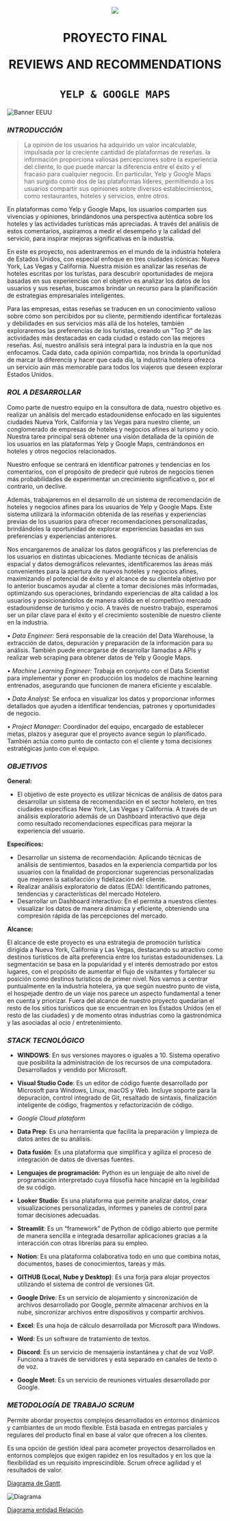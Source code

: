 <p align='center'>
<img src ="https://d31uz8lwfmyn8g.cloudfront.net/Assets/logo-henry-white-lg.png">
<p>

<h1 align='center'>
 <b>PROYECTO FINAL</b>

 REVIEWS AND RECOMMENDATIONS</h1>
</h1>

# <h1 align="center">**`YELP & GOOGLE MAPS`**</h1>
![Banner EEUU](https://github.com/Rominagarcia/finalproject/assets/96449858/73e66962-bae5-4552-86ef-044eb491dbf9)


### *INTRODUCCIÓN*

> La opinión de los usuarios ha adquirido un valor incalculable, impulsada por la creciente cantidad de plataformas de reseñas. la información proporciona valiosas percepciones sobre la experiencia del cliente, lo que puede marcar la diferencia entre el éxito y el fracaso para cualquier negocio. En particular, Yelp y Google Maps han surgido como dos de las plataformas líderes, permitiendo a los usuarios compartir sus opiniones sobre diversos establecimientos, como restaurantes, hoteles y servicios, entre otros.

En plataformas como Yelp y Google Maps, los usuarios comparten sus vivencias y opiniones, brindándonos una perspectiva auténtica sobre los hoteles y las actividades turísticas más apreciadas. A través del análisis de estos comentarios, aspiramos a medir el desempeño y la calidad del servicio, para inspirar mejoras significativas en la industria.

En este es proyecto, nos adentraremos en el mundo de la industria hotelera de Estados Unidos, con especial enfoque en tres ciudades icónicas: Nueva York, Las Vegas y California. Nuestra misión es analizar las reseñas de hoteles escritas por los turistas, para descubrir oportunidades de mejora basadas en sus experiencias con el objetivo es analizar los datos de los usuarios y sus reseñas, buscamos brindar un recurso para la planificación de estrategias empresariales inteligentes.

Para las empresas, estas reseñas se traducen en un conocimiento valioso sobre cómo son percibidos por su cliente, permitiendo identificar fortalezas y debilidades en sus servicios más allá de los hoteles, también exploraremos las preferencias de los turistas, creando un "Top 3" de las actividades más destacadas en cada ciudad o estado con las mejores reseñas. Así, nuestro análisis será integral para la industria en la que nos enfocamos.
Cada dato, cada opinión compartida, nos brinda la oportunidad de marcar la diferencia y hacer que cada día, la industria hotelera ofrezca un servicio aún más memorable para todos los viajeros que deseen explorar Estados Unidos.

### *ROL A DESARROLLAR*

Como parte de nuestro equipo en la consultora de data, nuestro objetivo es realizar un análisis  del mercado estadounidense enfocado en las siguientes ciudades Nueva York, California y las Vegas para nuestro cliente, un conglomerado de empresas de hoteles  y negocios afines al turismo y ocio. Nuestra tarea principal será obtener una visión detallada de la opinión de los usuarios en las plataformas Yelp y Google Maps, centrándonos en hoteles y otros negocios relacionados.

Nuestro enfoque se centrará en identificar patrones y tendencias en los comentarios, con el propósito de predecir qué rubros de negocios tienen más probabilidades de experimentar un crecimiento significativo o, por el contrario, un declive.

Además, trabajaremos en el desarrollo de un sistema de recomendación de hoteles y negocios afines para los usuarios de Yelp y Google Maps. Este sistema utilizará la información obtenida de las reseñas y experiencias previas de los usuarios para ofrecer recomendaciones personalizadas, brindándoles la oportunidad de explorar experiencias basadas en sus preferencias y experiencias anteriores.

Nos encargaremos de analizar los datos geográficos y las preferencias de los usuarios en distintas ubicaciones. Mediante técnicas de análisis espacial y datos demográficos relevantes, identificaremos las áreas más convenientes para la apertura de nuevos hoteles  y negocios afines, maximizando el potencial de éxito y el alcance de su clientela objetivo por lo anterior buscamos ayudar al cliente a tomar decisiones más informadas, optimizando sus operaciones, brindando experiencias de alta calidad a los usuarios y posicionándolos de manera sólida en el competitivo mercado estadounidense de turismo y ocio. A través de nuestro trabajo, esperamos ser un pilar clave para el éxito y el crecimiento sostenible de nuestro cliente en la industria.

•	*Data Engineer:* Será responsable de la creación del Data Warehouse, la extracción de datos, depuración y preparación de la información para su análisis. También puede encargarse de desarrollar llamadas a APIs y realizar web scraping para obtener datos de Yelp y Google Maps.

•	*Machine Learning Engineer:* Trabaja en conjunto con el Data Scientist para implementar y poner en producción los modelos de machine learning entrenados, asegurando que funcionen de manera eficiente y escalable.

•	*Data Analyst:* Se enfoca en visualizar los datos y proporcionar informes detallados que ayuden a identificar tendencias, patrones y oportunidades de negocio.

•	*Project Manager:* Coordinador del equipo, encargado de establecer metas, plazos y asegurar que el proyecto avance según lo planificado. También actúa como punto de contacto con el cliente y toma decisiones estratégicas junto con el equipo.

### *OBJETIVOS*


**General:**

- El objetivo de este proyecto es utilizar técnicas de análisis de datos para desarrollar un sistema de recomendación en el sector hotelero, en tres ciudades especificas New York, Las Vegas y California. A través de un análisis exploratorio además  de un Dashboard interactivo que deja como resultado recomendaciones específicas para mejorar la experiencia del usuario.

**Específicos:**

- Desarrollar un sistema de recomendación: Aplicando técnicas de análisis de sentimientos, basados en la experiencia compartida por los usuarios con la finalidad de proporcionar sugerencias personalizadas que mejoren la satisfacción y  fidelización del cliente.
- Realizar análisis exploratorio de datos (EDA): Identificando patrones, tendencias y características del mercado Hotelero.
- Desarrollar un Dashboard interactivo: En el  permita a nuestros clientes visualizar los datos de manera dinámica y eficiente, obteniendo una compresión rápida de las percepciones del mercado.

**Alcance:**

El alcance de este proyecto es una estrategia de promoción turística dirigida a Nueva York, California y Las Vegas, destacando su atractivo como destinos turísticos de alta preferencia entre los turistas estadounidenses. La segmentación se basa en la popularidad y el interés demostrado por estos lugares, con el propósito de aumentar el flujo de visitantes y fortalecer su posición como destinos turísticos de primer nivel. 
Nos vamos a centrar puntualmente en la industria hotelera, ya que según nuestro punto de vista, el hospejade dentro de un viaje nos parece un aspecto fundamental a tener en cuenta y priorizar. 
Fuera del alcance de nuestro proyecto quedarian el resto de los sitios turisticos que se encuentran en los Estados Unidos (en el resto de las ciudades) y de momento otras industrias como la gastronómica y las asociadas al ocio / entretenimiento. 

### *STACK TECNOLÓGICO*

- **WINDOWS**: En sus versiones mayores o iguales a 10. Sistema operativo que posibilita la administración de los recursos de una computadora. Desarrollados y vendido por Microsoft.

- **Visual Studio Code**: Es un editor de código fuente desarrollado por Microsoft para Windows, Linux, macOS y Web. Incluye soporte para la depuración, control integrado de Git, resaltado de sintaxis, finalización inteligente de código, fragmentos y refactorización de código.

- *Google Cloud plataform*
- **Data Prep**: Es una herramienta que facilita la preparación y limpieza de datos antes de su análisis.
- **Data fusión**: Es una plataforma que simplifica y agiliza el proceso de integración de datos de diversas fuentes. 

- **Lenguajes de programación**: Python es un lenguaje de alto nivel de programación interpretado cuya filosofía hace hincapié en la legibilidad de su código.

- **Looker Studio**: Es una plataforma que permite analizar datos, crear visualizaciones personalizadas, informes y paneles de control para tomar decisiones adecuadas.

- **Streamlit**: Es un “framework” de Python de código abierto que permite de manera sencilla e integrada desarrollar aplicaciones gracias a la interacción con otras librerías para su empleo.

- **Notion**: Es una plataforma colaborativa todo en uno que combina notas, documentos, bases de conocimientos, tareas y más.

- **GITHUB (Local, Nube y Desktop)**: Es una forja para alojar proyectos utilizando el sistema de control de versiones Git.

- **Google Drive**: Es un servicio de alojamiento y sincronización de archivos desarrollado por Google, permite almacenar archivos en la nube, sincronizar archivos entre dispositivos y compartir archivos.

- **Excel**: Es una hoja de cálculo desarrollada por Microsoft para Windows.

- **Word**: Es un software de tratamiento de textos.

- **Discord**: Es un servicio de mensajería instantánea y chat de voz VolP. Funciona a través de servidores y está separado en canales de texto o de voz.

- **Google Meet**: Es un servicio de reuniones virtuales desarrollado por Google.

### *METODOLOGÍA DE TRABAJO SCRUM*
Permite abordar proyectos complejos desarrollados en entornos dinámicos y cambiantes de un modo flexible. Está basada en entregas parciales y regulares del producto final en base al valor que ofrecen a los clientes.

Es una opción de gestión ideal para acometer proyectos desarrollados en entornos complejos que exigen rapidez en los resultados y en los que la flexibilidad es un requisito imprescindible. Scrum ofrece agilidad y el resultados de valor.

[Diagrama de Gantt](https://docs.google.com/spreadsheets/d/1IWAVvCBm0p8xOT8Fck5IOvdyrSr6Kpuy/edit?usp=sharing&ouid=113409091000487867625&rtpof=true&sd=true).

![Diagrama](https://github.com/Rominagarcia/finalproject/assets/96449858/d987dc98-f46e-4ef6-ba8c-13fb6204ec25)

[Diagrama entidad Relación](https://excalidraw.com/#json=F77PgyzvRXOHsKHdRrBLs,A9WDzS-ed_rWLEWpUndT3Q).


